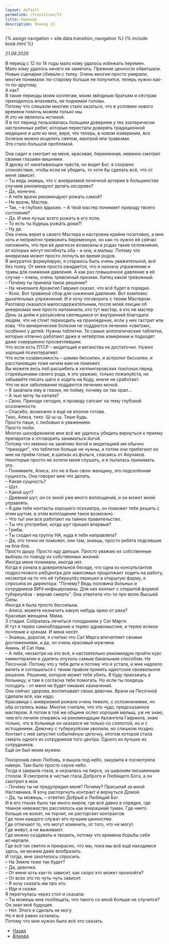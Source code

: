 ```yaml
---
layout: default
permalink: /transition/13
title: Переход
description: Эпизод 13
---
```

{% assign navigation  = site.data.transition_navigation %}
{% include book.html %}

*21.09.2020*

В период с 12 по 14 годы мало кому удалось избежать перемен.  
Мало кому удалось ничего не заметить. Прежние ценности обветшали. Новые сценарии сбивали с толку. Очень многие просто умирали, многие понимали: по-старому больше не получится, теперь нужно как-то по-другому.  
А как?  
В такие периоды моим коллегам, моим звёздным братьям и сёстрам приходилось впахивать, не поднимая головы.  
Потому что слишком многим стало казаться, что в условиях нового времени помочь можем только мы.  
И это не являлось истиной.  
Я в тот период пользовалась большим доверием у тех эзотерически настроенных ребят, которые перестали доверять традиционной медицине и шли ко мне, веря, что теперь, в новом измерении, все болезни можно исцелить светом, мантрой или травками.  
Это стало большой проблемой.

Она сидит и смотрит на меня, красивая, беременная, невинно смотрит своими глазами-вишнями.  
Я дрожу от накатывающих чувств, но видит Бог, я сохраню спокойствие, чтобы если не убедить, то хотя бы сделать всё, что от меня зависит.  
– Ты ведь знаешь, что с аневризмой почечной артерии в большинстве случаев рекомендуют делать кесарево?  
– Да, конечно.  
– А тебе врачи рекомендуют рожать самой?  
– Не врачи, Мастер.  
– Так, – я глубоко вдыхаю. – А твой мастер понимает природу твоего состояния?  
– Да. И мне лучше всего рожать в его поле.  
– То есть ты будешь рожать дома?!  
– Ну да.  
Она очень верит в своего Мастера и настроена крайне позитивно, а мне хоть и неприятно тревожить беременную, но как-то нужно ей сейчас напомнить, что при её диагнозе возможны в родах такие осложнения, от которых могут погибнуть оба - и она, и малыш. Потому что аневризма может просто лопнуть во время родов.  
Я аккуратно формулирую, я стараюсь быть очень уважительной, всё без толку. От меня просто ожидается, что я назначу упражнения и травы для снижения давления. А как раз повышенное давление в её случае – очень, очень тревожный признак. Капец какой тревожный.  
– Почему ты приняла такое решение?  
– На ченелинге Архангил Гавриил сказал, что всё будет в порядке.  
– Ясно. Вот травяной сбор для снижения давления. Вот комплекс дыхательных упражнений. И я хочу поговорить с твоим Мастером.  
Разговор оказался малосодержательным, после моей лекции об аневризмах мне просто напомнили, кто тут мастер, а кто не мастер.
День за днём я разъясняла светящимся от внутренней благодати людям, что не стоит переходить на праноедение, если у них гастрит или язва.
Что венерические болезни не поддаются лечению «светом», особенно у детей. Нужны таблетки. Те самые аллопатические таблетки, которые отлично работают даже в четвёртом измерении и подходят даже совершенно просветлевшим.  
Что если есть ПТСР – медитаций и веганства не достаточно. Нужен хороший психотерапевт.  
Что если созависимость – шаман бессилен, и астролог бессилен, и расстановщик тоже ничем вам не поможет.  
Вы можете весь лоб расшибить в хеллингеровских поклонах перед старейшинами своего рода, я это уважаю, только пожалуйста, не забывайте писать шаги и ходить на Коду, иначе не сработает.  
Что не все заболевания поддаются лечению мочой.  
– Я закапала ему в глазки, не пойму, почему он так орал…  
– А чью мочу ты капала?  
– Свою. Приходи сегодня, я проведу сатсанг на тему глубокой осознанности.  
– Спасибо, возможно я ещё не вполне готова.  
Тихо, Алиса, тихо. Ш-ш-ш. Тише будь.  
Просто паши, с любовью и уважением.  
Просто люби.  
Многих шизофреников мне всё же удалось убедить вернуться к приему препаратов и отговорить заниматься йогой.  
Потому что именно на занятиях йогой и медитацией им обычно "приходит", что таблетки больше не нужны, а потом они прибегают ко мне на приём голые, в шапках из фольги, спасаясь от Анунаков.  
Некоторые просто не хотели меня слушать, и я пыталась принимать это.  
– Понимаете, Алиса, это не я бью свою женщину, это подселённая сущность. Она говорит мне что делать.  
– Какая сущность?  
– Шут.  
– Какой шут?  
– Древний шут, он со мной уже много воплощений, и он может мной управлять.  
– Я дам тебе контакты хорошего психиатра, он поможет тебе решить с этим шутом, в этом воплощении такое возможно.  
– Что ты! они все работают на тайное правительство.  
– Ты что употребил, когда шут пришел впервые?  
– Грибы.  
– Ты сходил на группу НА, куда я тебя направляла?  
– Да, это точно не поможет, они там, знаешь, просто ребята подсевшие на бла-бла.  
Просто дышу. Просто иду дальше. Просто уважаю их собственные выборы по поводу их собственных жизней.  
Иногда меня понимали, иногда нет.  
Когда я узнала в доверительной беседе, что одна из консультантов подросткового ребцентра для зависимых продолжает ходить на работу, несмотря на то что её туберкулёз перешел в открытую форму, я спросила их директора: "Почему? Ведь половина больных и сотрудников ВИЧ-инфицированы. Для них контакт с открытой формой туберкулёза - верная смерть". Она ответила что-то про волю Высшей Силы.  
Иногда я была просто бессильна.  
– Алиса, можете назначить какую нибудь крию от рака?  
Красивая женщина. Мама.  
3 стадия. Собралась лечиться голоданием у Сат Марги.  
И тут я теряю самообладание и теряю здравомыслие, и теряю всякое почтение к хренам. И меня несёт.  
– Знаешь, дорогая, я считаю что Сат Марга впечатляет своими достижениями, и да, он очень красивый мужчина.  
Аминь. И Сат Нам.  
– А тебе, несмотря на это всё, я настоятельно рекомендую пройти курс химиотерапии и удалить опухоль самым банальным способом. На Песочной. Потому что у тебя дети и потому что я устала, и мне надоело вилять и соглашаться с твоим правом принять идиотское своевольное решение. Решение, которое может тебя убить. Я буду приезжать в больницу, и там я согласна тебе помогать. Но если ты поедешь голодать - от меня не будет никаких назначений.  
Она сейчас здорова, воспитывает своих девочек. Врачи на Песочной сделали всё, как надо.  
Красавица с аневризмой рожала очень тяжело, с осложнениями, но оба остались живы. Многие считали, что это чудо, предсказанное мастером. А потом в той же общине ослеп хороший малыш, уж не знаю, чем его лечили опираясь на рекомендации Архангела Гавриила, знаю только, что в больнице он оказался не только со слепотой, но и с истощением. Девочку с туберкулёзом уволили, но слишком поздно. Контакт с ней запустил событийную цепочку, итогом которой стала смерть одного из сотрудников того центра. Одного из лучших их сотрудников.  
Ещё он был моим мужем.

Похоронив свою Любовь, я вышла под небо, закурила и посмотрела наверх. Там было просто серое небо.  
Тогда я закрыла глаза, и оказалась на пирсе, за широким письменным столом. Я смотрела в чистые глаза Доброго и Любящего Бога, а он смотрел в мои.  
– Почему ты не предупредил меня? Почему? Присылай за мной Наставника. Я хочу расторгнуть контракт и вернуться Домой.  
– Да, ты можешь, – ответил Добрый и Любящий Бог.  
И в его глазах было так много миров, где всё давно в порядке, где тёмное невежество рассеялось как вчерашний туман. Где никто больше не воюет, не торчит, не расторгает контрактов.  
Где тени каждого служат его лучшим ценностям.  
Где отличают то, что могут изменить, от того, что не могут.  
Где живут, а не выживают.  
Где можно создавать и творить, потому что времена борьбы себя исчерпали.  
Где всё так светло и прекрасно, что мы, пока мы всё ещё находимся здесь, не можем даже вообразить.  
И тогда, мне захотелось спросить.  
– На Земле тоже так будет?  
– Да, девочка.  
– От меня хоть как-то зависит, как скоро это может произойти?  
– От всех это по чуть-чуть зависит.  
– Я хочу сказать им про это.  
– Иди и скажи.  
Я перегнулась через стол и сказала:  
– Ты можешь мне пообещать, что такого со мной больше не случится?  
Он знал моё будущее.  
– Нет. Этого я сделать не могу.  
Но я всё равно осталась.  
Потому что мне нужно было всё это сказать.

<nav aria-label="pagination">
  <ul class="pagination justify-content-center">
    <li class="page-item">
      <a class="page-link" href="/transition/12"><i class="bi bi-arrow-left"></i> Назад</a>
    </li>
    <li class="page-item">
      <a class="page-link" href="/transition/14">Вперёд <i class="bi bi-arrow-right"></i></a>
    </li>
  </ul>
</nav>